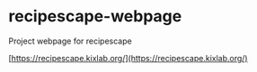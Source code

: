 # recipescape-webpage
Project webpage for recipescape 

[https://recipescape.kixlab.org/](https://recipescape.kixlab.org/)

